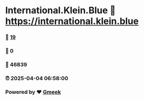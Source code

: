 # International.Klein.Blue :link: https://international.klein.blue 
### :page_facing_up: [19](https://international.klein.blue/tag.html) 
### :speech_balloon: 0 
### :hibiscus: 46839 
### :alarm_clock: 2025-04-04 06:58:00 
### Powered by :heart: [Gmeek](https://github.com/Meekdai/Gmeek)
